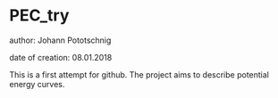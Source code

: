 # PEC_try

author: Johann Pototschnig

date of creation: 08.01.2018

This is a first attempt for github. The project aims to describe potential energy curves.
